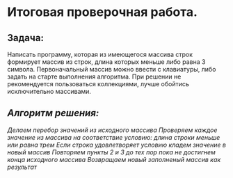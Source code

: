 # Итоговая проверочная работа.
## Задача:
Написать программу, которая из имеющегося массива строк формирует массив из строк, длина которых меньше либо равна 3 символа. Первоначальный массив можно ввести с клавиатуры, либо задать на старте выполнения алгоритма. При решении не рекомендуется пользоваться коллекциями, лучше обойтись исключительно массивами.

## *Алгоритм решения:*
*Делаем перебор значений из исходного массива*
*Проверяем каждое значение из массива на соответствие условию: длина строки меньше или равна трем*
*Если строка удовлетворяет условию кладем значение в новый массив*
*Повторяем пункты 2 и 3 до тех пор пока не достигнем конца исходного массива*
*Возвращаем новый заполненый массив как результат*

